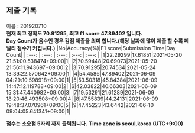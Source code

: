 


  
## 제출 기록  
이름 : 201920710  
**현재 최고 정확도 70.91295, 최고 f1 score 47.89402 입니다.**  
**Day Count가 음수인 경우 감점 제출을 의미 합니다.(해당 날짜에 많이 제출 할 수록 페널티 점수가 커집니다.)**
|No|Accuracy(%)|F1 score|Submission Time|Day Count|
| :---: | :---: | :---: | :---: | :---: |
|1|22.29299|17.61851|2021-05-20 21:51:00.538474+09:00|1|
|2|70.59448|20.69073|2021-05-20 21:56:11.943697+09:00|2|
|3|70.91295|20.74534|2021-05-24 13:39:22.570642+09:00|1|
|4|54.4586|47.89402|2021-06-09 04:29:10.598918+09:00|1|
|5|53.50318|45.84384|2021-06-09 14:47:12.119788+09:00|2|
|6|42.03822|40.66303|2021-06-09 15:31:47.440982+09:00|3|
|7|19.53291|21.61289|2021-06-09 18:20:46.493508+09:00|4|
|8|47.55839|44.24131|2021-06-09 19:48:37.070961+09:00|5|
|9|47.45223|43.6442|2021-06-10 09:04:05.641341+09:00|1|


**점수는 소숫점 5자리 까지 출력됩니다.**
**Time zone is seoul,korea (UTC+9:00)**
